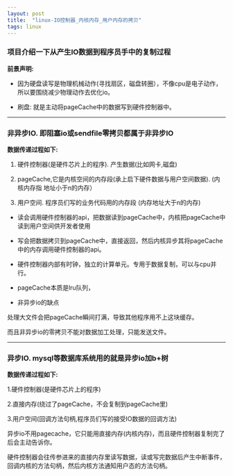 ```yaml
---
layout: post
title:  "linux-IO控制器_内核内存_用户内存的拷贝"
tags: linux
---
```


### 项目介绍一下从产生IO数据到程序员手中的复制过程

**前景声明:** 

- 因为硬盘读写是物理机械动作(寻找扇区，磁盘转圈），不像cpu是电子动作，所以要围绕减少物理动作去优化io。

- 刷盘: 就是主动将pageCache中的数据写到硬件控制器中。

 ---

### 非异步IO. 即阻塞io或sendfile零拷贝都属于非异步IO

**数据传递过程如下:** 

1. 硬件控制器(是硬件芯片上的程序). 产生数据(比如网卡,磁盘)

2. pageCache,它是内核空间的内存段(承上启下硬件数据与用户空间数据). (内核内存指 地址小于n的内存）

3. 用户空间. 程序员们写的业务代码用的内存段 (内存地址大于n的内存)



- 读会调用硬件控制器的api，把数据读到pageCache中，内核把pageCache中读到用户空间供开发者使用

- 写会把数据拷贝到pageCache中，直接返回，然后内核异步其将pageCache中的内存调用硬件控制器的api。 

- 硬件控制器内部有时钟，独立的计算单元。专用于数据复制，可以与cpu并行。

- pageCache本质是lru队列，

- 非异步io的缺点

处理大文件会把pageCache瞬间打满，导致其他程序用不上这块缓存。

而且非异步io的零拷贝不能对数据加工处理，只能发送文件。

 ---
 
### 异步IO. mysql等数据库系统用的就是异步io加b+树

**数据传递过程如下:** 

1.硬件控制器(是硬件芯片上的程序)

2.直接内存(绕过了pageCache，不会复制到pageCache里)

3.用户空间(回调方法句柄,程序员们写的接受IO数据的回调方法)

异步io不用pagecache，它只能用直接内存(内核内存)，而且硬件控制器复制完了后会主动告诉你。

硬件控制器会往传参进来的直接内存里读写数据，读或写完数据后产生中断事件，回调内核的方法句柄，然后内核方法通知用户态的方法句柄。

